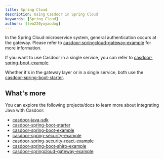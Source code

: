 ```yaml
---
title: Spring Cloud
description: Using Casdoor in Spring Cloud
keywords: [Spring Cloud]
authors: [leo220yuyaodog]
---
```


In the Spring Cloud microservice system, general authentication occurs at the gateway. Please refer to [casdoor-springcloud-gateway-example](/docs/integration/java/spring-cloud-gateway) for more information.

If you want to use Casdoor in a single service, you can refer to [casdoor-spring-boot-example](https://github.com/casdoor/casdoor-spring-boot-example).

Whether it's in the gateway layer or in a single service, both use the [casdoor-spring-boot-starter](https://github.com/casdoor/casdoor-spring-boot-starter).

## What's more

You can explore the following projects/docs to learn more about integrating Java with Casdoor:

- [casdoor-java-sdk](https://github.com/casdoor/casdoor-java-sdk)
- [casdoor-spring-boot-starter](https://github.com/casdoor/casdoor-spring-boot-starter)
- [casdoor-spring-boot-example](https://github.com/casdoor/casdoor-spring-boot-example)
- [casdoor-spring-security-example](/docs/integration/java/spring-security/spring-security-oauth)
- [casdoor-spring-security-react-example](/docs/integration/java/spring-security/spring-security-filter)
- [casdoor-spring-boot-shiro-example](https://github.com/casdoor/casdoor-spring-boot-shiro-example)
- [casdoor-springcloud-gateway-example](https://github.com/casdoor/casdoor-springcloud-gateway-example)
